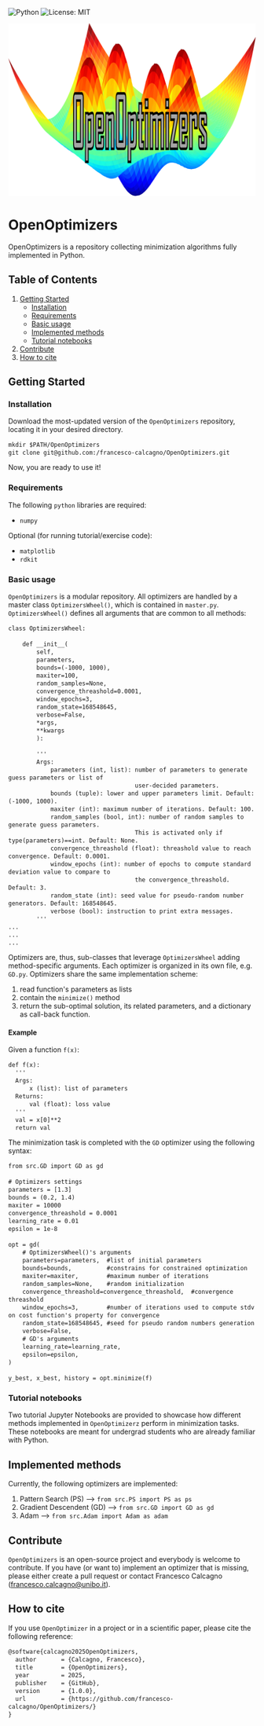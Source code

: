 ![Python](https://img.shields.io/badge/python-%3E%3D%203.13.15-blue)
![License: MIT](https://img.shields.io/badge/License-MIT-blue.svg)

<div align="center">
    <img src="./img/OpenOptimizers-logo.png" width="600" />
</div>

# OpenOptimizers
OpenOptimizers is a repository collecting minimization algorithms fully implemented in Python.

## Table of Contents

1. [Getting Started](#start)
    - [Installation](#installation)
    - [Requirements](#requirements)
    - [Basic usage](#run)
    - [Implemented methods](#implemented)
    - [Tutorial notebooks](#exercises)
2. [Contribute](#contribute)
3. [How to cite](#cite)

## Getting Started <a name="start"></a>

### Installation <a name="installation"></a>
Download the most-updated version of the `OpenOptimizers` repository, locating it in your desired directory.
```
mkdir $PATH/OpenOptimizers
git clone git@github.com:/francesco-calcagno/OpenOptimizers.git
```
Now, you are ready to use it!

### Requirements <a name="requirements"></a>
The following `python` libraries are required:
- `numpy`

Optional (for running tutorial/exercise code):
- `matplotlib`
- `rdkit`

### Basic usage <a name="run"></a>
`OpenOptimizers` is a modular repository. All optimizers are handled by a master class `OptimizersWheel()`, which is contained in `master.py`.
`OptimizersWheel()` defines all arguments that are common to all methods:
```
class OptimizersWheel:
    
    def __init__(
        self, 
        parameters,
        bounds=(-1000, 1000), 
        maxiter=100, 
        random_samples=None, 
        convergence_threashold=0.0001,
        window_epochs=3,
        random_state=168548645, 
        verbose=False, 
        *args, 
        **kwargs
        ):
        
        '''
        Args:
            parameters (int, list): number of parameters to generate guess parameters or list of
                                    user-decided parameters.
            bounds (tuple): lower and upper parameters limit. Default: (-1000, 1000).
            maxiter (int): maximum number of iterations. Default: 100.
            random_samples (bool, int): number of random samples to generate guess parameters.
                                    This is activated only if type(parameters)==int. Default: None.
            convergence_threashold (float): threashold value to reach convergence. Default: 0.0001.
            window_epochs (int): number of epochs to compute standard deviation value to compare to
                                    the convergence_threashold. Default: 3.
            random_state (int): seed value for pseudo-random number generators. Default: 168548645.
            verbose (bool): instruction to print extra messages.
        '''
...
...
...
```

Optimizers are, thus, sub-classes that leverage `OptimizersWheel` adding method-specific arguments. Each optimizer is organized in its own file, e.g. `GD.py`.
Optimizers share the same implementation scheme:
1. read function's parameters as lists
2. contain the `minimize()` method
3. return the sub-optimal solution, its related parameters, and a dictionary as call-back function.


#### Example
Given a function `f(x)`:
```
def f(x):
  '''
  Args:
      x (list): list of parameters
  Returns:
      val (float): loss value
  '''
  val = x[0]**2
  return val
```

The minimization task is completed with the `GD` optimizer using the following syntax:

```
from src.GD import GD as gd

# Optimizers settings
parameters = [1.3] 
bounds = (0.2, 1.4) 
maxiter = 10000
convergence_threashold = 0.0001
learning_rate = 0.01
epsilon = 1e-8

opt = gd(
    # OptimizersWheel()'s arguments
    parameters=parameters,  #list of initial parameters
    bounds=bounds,          #constrains for constrained optimization
    maxiter=maxiter,        #maximum number of iterations
    random_samples=None,    #random initialization
    convergence_threashold=convergence_threashold,  #convergence threashold
    window_epochs=3,        #number of iterations used to compute stdv on cost function's property for convergence
    random_state=168548645, #seed for pseudo random numbers generation 
    verbose=False,
    # GD's arguments
    learning_rate=learning_rate,
    epsilon=epsilon,
)

y_best, x_best, history = opt.minimize(f)
```

### Tutorial notebooks <a name="exercises"></a>
Two tutorial Jupyter Notebooks are provided to showcase how different methods implemented in `OpenOptimizerz` perform in minimization tasks. These notebooks are meant for undergrad students who are already familiar with Python. 


## Implemented methods <a name="implemented"></a>
Currently, the following optimizers are implemented:
1. Pattern Search (PS) --> `from src.PS import PS as ps`
2. Gradient Descendent (GD) --> `from src.GD import GD as gd`
3. Adam --> `from src.Adam import Adam as adam`

## Contribute <a name="contribute"></a>
`OpenOptimizers` is an open-source project and everybody is welcome to contribute.
If you have (or want to) implement an optimizer that is missing, please either create a pull request or contact Francesco Calcagno (francesco.calcagno@unibo.it).

## How to cite <a name="cite"></a>
If you use `OpenOptimizer` in a project or in a scientific paper, please cite the following reference:
```
@software{calcagno2025OpenOptimizers,
  author       = {Calcagno, Francesco},
  title        = {OpenOptimizers},
  year         = 2025,
  publisher    = {GitHub},
  version      = {1.0.0},
  url          = {https://github.com/francesco-calcagno/OpenOptimizers/}
}
```


